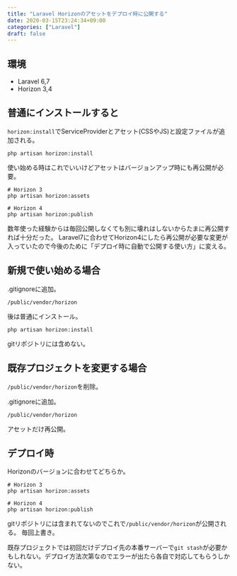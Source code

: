 ```yaml
---
title: "Laravel Horizonのアセットをデプロイ時に公開する"
date: 2020-03-15T23:24:34+09:00
categories: ["Laravel"]
draft: false
---
```


## 環境
- Laravel 6,7
- Horizon 3,4

## 普通にインストールすると
`horizon:install`でServiceProviderとアセット(CSSやJS)と設定ファイルが追加される。

```
php artisan horizon:install
```

使い始める時はこれでいいけどアセットはバージョンアップ時にも再公開が必要。

```
# Horizon 3
php artisan horizon:assets

# Horizon 4
php artisan horizon:publish
```

数年使った経験からは毎回公開しなくても別に壊れはしないからたまに再公開すれば十分だった。
Laravel7に合わせてHorizon4にしたら再公開が必要な変更が入っていたので今後のために「デプロイ時に自動で公開する使い方」に変える。

## 新規で使い始める場合
.gitignoreに追加。

```
/public/vendor/horizon
```

後は普通にインストール。

```
php artisan horizon:install
```

gitリポジトリには含めない。

## 既存プロジェクトを変更する場合
`/public/vendor/horizon`を削除。

.gitignoreに追加。

```
/public/vendor/horizon
```

アセットだけ再公開。

## デプロイ時
Horizonのバージョンに合わせてどちらか。

```
# Horizon 3
php artisan horizon:assets

# Horizon 4
php artisan horizon:publish
```

gitリポジトリには含まれてないのでこれで`/public/vendor/horizon`が公開される。
毎回上書き。

既存プロジェクトでは初回だけデプロイ先の本番サーバーで`git stash`が必要かもしれない。デプロイ方法次第なのでエラーが出たら各自で対応してもらうしかない。
